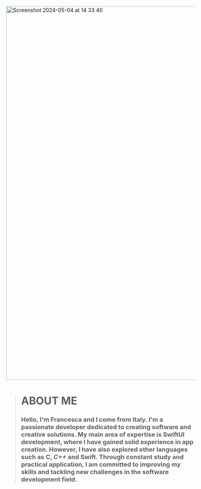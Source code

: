<img width="999" alt="Screenshot 2024-05-04 at 14 33 40" src="https://github.com/FrancescaFerrini/FrancescaFerrini/assets/75753679/517370fb-f461-4c80-a345-859f52b193d4">


># ABOUT ME
> ### Hello, I'm Francesca and I come from Italy. I'm a passionate developer dedicated to creating software and creative solutions. My main area of expertise is SwiftUI development, where I have gained solid experience in app creation. However, I have also explored other languages ​​such as **C**, *C++* and **Swift**. Through constant study and practical application, I am committed to improving my skills and tackling new challenges in the software development field.
